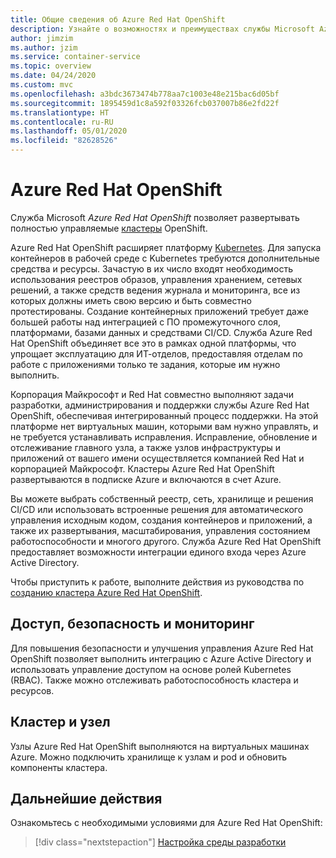 ```yaml
---
title: Общие сведения об Azure Red Hat OpenShift
description: Узнайте о возможностях и преимуществах службы Microsoft Azure Red Hat OpenShift при развертывании и администрировании контейнерных приложений.
author: jimzim
ms.author: jzim
ms.service: container-service
ms.topic: overview
ms.date: 04/24/2020
ms.custom: mvc
ms.openlocfilehash: a3bdc3673474b778aa7c1003e48e215bac6d05bf
ms.sourcegitcommit: 1895459d1c8a592f03326fcb037007b86e2fd22f
ms.translationtype: HT
ms.contentlocale: ru-RU
ms.lasthandoff: 05/01/2020
ms.locfileid: "82628526"
---
```

# <a name="azure-red-hat-openshift"></a>Azure Red Hat OpenShift

Служба Microsoft *Azure Red Hat OpenShift* позволяет развертывать полностью управляемые [кластеры](https://www.openshift.com/) OpenShift.

Azure Red Hat OpenShift расширяет платформу [Kubernetes](https://kubernetes.io/). Для запуска контейнеров в рабочей среде с Kubernetes требуются дополнительные средства и ресурсы. Зачастую в их число входят необходимость использования реестров образов, управления хранением, сетевых решений, а также средств ведения журнала и мониторинга, все из которых должны иметь свою версию и быть совместно протестированы. Создание контейнерных приложений требует даже большей работы над интеграцией с ПО промежуточного слоя, платформами, базами данных и средствами CI/CD. Служба Azure Red Hat OpenShift объединяет все это в рамках одной платформы, что упрощает эксплуатацию для ИТ-отделов, предоставляя отделам по работе с приложениями только те задания, которые им нужно выполнить.

Корпорация Майкрософт и Red Hat совместно выполняют задачи разработки, администрирования и поддержки службы Azure Red Hat OpenShift, обеспечивая интегрированный процесс поддержки. На этой платформе нет виртуальных машин, которыми вам нужно управлять, и не требуется устанавливать исправления. Исправление, обновление и отслеживание главного узла, а также узлов инфраструктуры и приложений от вашего имени осуществляется компанией Red Hat и корпорацией Майкрософт. Кластеры Azure Red Hat OpenShift развертываются в подписке Azure и включаются в счет Azure.

Вы можете выбрать собственный реестр, сеть, хранилище и решения CI/CD или использовать встроенные решения для автоматического управления исходным кодом, создания контейнеров и приложений, а также их развертывания, масштабирования, управления состоянием работоспособности и многого другого. Служба Azure Red Hat OpenShift предоставляет возможности интеграции единого входа через Azure Active Directory.

Чтобы приступить к работе, выполните действия из руководства по [созданию кластера Azure Red Hat OpenShift](tutorial-create-cluster.md).

## <a name="access-security-and-monitoring"></a>Доступ, безопасность и мониторинг

Для повышения безопасности и улучшения управления Azure Red Hat OpenShift позволяет выполнить интеграцию с Azure Active Directory и использовать управление доступом на основе ролей Kubernetes (RBAC). Также можно отслеживать работоспособность кластера и ресурсов.

## <a name="cluster-and-node"></a>Кластер и узел

Узлы Azure Red Hat OpenShift выполняются на виртуальных машинах Azure. Можно подключить хранилище к узлам и pod и обновить компоненты кластера.

## <a name="next-steps"></a>Дальнейшие действия

Ознакомьтесь с необходимыми условиями для Azure Red Hat OpenShift:

> [!div class="nextstepaction"]
> [Настройка среды разработки](tutorial-create-cluster.md)
